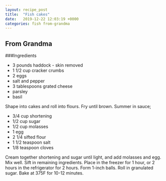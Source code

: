 ```yaml
---
layout: recipe_post
title:  "Fish cakes"
date:   2019-12-22 12:03:19 +0000
categories: fish from-grandma
---
```


## From Grandma
###Ingredients
* 3 pounds haddock - skin removed
* 1 1/2 cup cracker crumbs
* 2 eggs
* salt and pepper
* 3 tablespoons grated cheese
* parsley
* basil


Shape into cakes and roll into flours. Fry until brown. Summer in sauce;

* 3/4 cup shortening
* 1/2 cup sugar
* 1/2 cup molasses
* 1 egg
* 2 1/4 sifted flour
* 1 1/2 teaspoon salt
* 1/8 teaspoon cloves


Cream together shortening and sugar until light, and add molasses and egg. Mix well. Sift in remaining ingredients. Place in the freezer for 1 hour, or 2 hours in the refrigerator for 2 hours. Form 1-inch balls. Roll in granulated sugar. Bake at 375F for 10-12 minutes.
